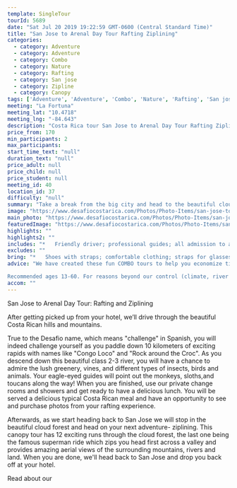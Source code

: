 ```yaml
---
template: SingleTour
tourId: 5689
date: "Sat Jul 20 2019 19:22:59 GMT-0600 (Central Standard Time)"
title: "San Jose to Arenal Day Tour Rafting Ziplining"
categories: 
  - category: Adventure
  - category: Adventure
  - category: Combo
  - category: Nature
  - category: Rafting
  - category: San jose
  - category: Zipline
  - category: Canopy
tags: ['Adventure', 'Adventure', 'Combo', 'Nature', 'Rafting', 'San jose', 'Zipline', 'Canopy']
meeting: "La Fortuna"
meeting_lat: "10.4718"
meeting_lng: "-84.643"
description: "Costa Rica tour San Jose to Arenal Day Tour Rafting Ziplining, id 5689"
price_from: 170
min_participants: 2
max_participants: 
start_time_text: "null"
duration_text: "null"
price_adult: null
price_child: null
price_student: null
meeting_id: 40
location_id: 37
difficulty: "null"
summary: "Take a break from the big city and head to the beautiful cloud forests and rainforests in the Arenal region. First, zipline through the cloud forest and then head closer to the Arenal Volcano for rafting on the Balsa River. You will be provided with all transportation, professional, bilingual guides, snack, lunch and tons of adventure."
image: "https://www.desafiocostarica.com/Photos/Photo-Items/san-jose-to-arenal-rafting-and-ziplining-1419876525.jpg"
main_photo: "https://www.desafiocostarica.com/Photos/Photo-Items/san-jose-to-arenal-rafting-and-ziplining-1419876525.jpg"
featuredImage: "https://www.desafiocostarica.com/Photos/Photo-Items/san-jose-to-arenal-rafting-and-ziplining-1419876525.jpg"
highlights: ""
highlights2: ""
includes: "*   Friendly driver; professional guides; all admission to activities; snack; lunch"
excludes: ""
bring: "*   Shoes with straps; comfortable clothing; straps for glasses; change of clothes; clothes to get wet in."
advice: "We have created these fun COMBO tours to help you economize time and money on your vacation - we will coordinate your tour pick-ups and drop-offs and in some COMBOs, you may have a short break back at your hotel to take a breather before the next tour. Please keep your itinerary with you so you are aware of your COMBO logistics.

Recommended ages 13-60. For reasons beyond our control (climate, river levels, etc.), we may change to a more-suitable tour with an equal or similar adventure-appeal or offer other tour options so you don't miss out on a fun day in Costa Rica. We reserve the right to cancel a trip due to unfavorable conditions & will only run a tour according to our policies. Full refund is given if (on rare occasion) no tour is run. This adventure involves some inherent risk and physical exertion, so you must be in good physical condition!"
accom: ""
---
```

San Jose to Arenal Day Tour: Rafting and Ziplining

After getting picked up from your hotel, we’ll drive through the beautiful Costa Rican hills and mountains.

True to the Desafio name, which means "challenge" in Spanish, you will indeed challenge yourself as you paddle down 10 kilometers of exciting rapids with names like "Congo Loco" and "Rock around the Croc". As you descend down this beautiful class 2-3 river, you will have a chance to admire the lush greenery, vines, and different types of insects, birds and animals. Your eagle-eyed guides will point out the monkeys, sloths,and toucans along the way! When you are finished, use our private change rooms and showers and get ready to have a delicious lunch. You will be served a delicious typical Costa Rican meal and have an opportunity to see and purchase photos from your rafting experience.

Afterwards, as we start heading back to San Jose we will stop in the beautiful cloud forest and head on your next adventure- ziplining. This canopy tour has 12 exciting runs through the cloud forest, the last one being the famous superman ride which zips you head first across a valley and provides amazing aerial views of the surrounding mountains, rivers and land. When you are done, we'll head back to San Jose and drop you back off at your hotel.

Read about our